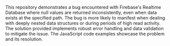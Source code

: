 This repository demonstrates a bug encountered with Firebase's Realtime Database where null values are returned inconsistently, even when data exists at the specified path. The bug is more likely to manifest when dealing with deeply nested data structures or during periods of high read activity. The solution provided implements robust error handling and data validation to mitigate the issue.  The JavaScript code examples showcase the problem and its resolution.